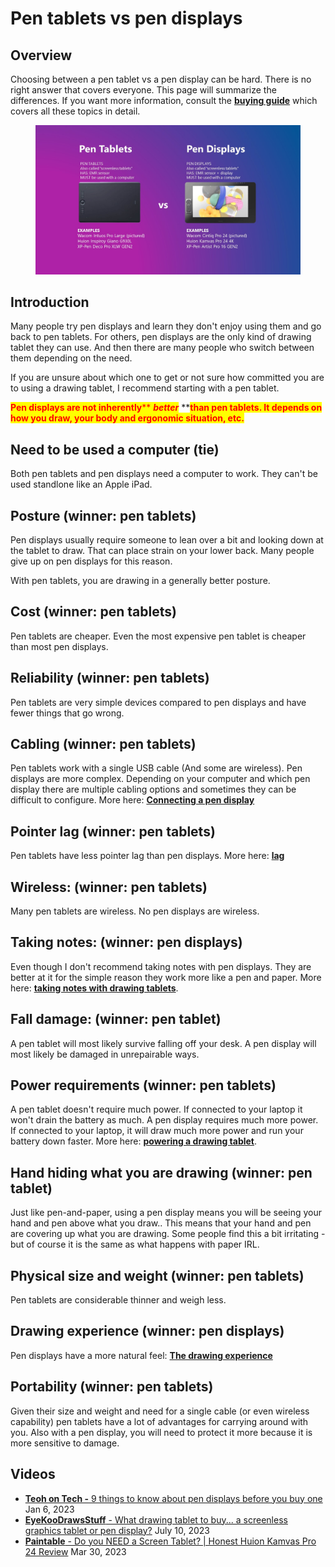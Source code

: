 # Pen tablets vs pen displays

## Overview

Choosing between a pen tablet vs a pen display can be hard. There is no right answer that covers everyone. This page will summarize the differences. If you want more information, consult the [**buying guide**](./) which covers all these topics in detail.&#x20;

<div align="left">

<figure><img src="../.gitbook/assets/7P SLIDE Pen Tablets vs Pen Displays.jpg" alt="" width="563"><figcaption></figcaption></figure>

</div>

## Introduction

Many people try pen displays and learn they don't enjoy using them and go back to pen tablets. For others, pen displays are the only kind of drawing tablet they can use. And then there are many people who switch between them depending on the need.

If you are unsure about which one to get or not sure how committed you are to using a drawing tablet, I recommend starting with a pen tablet.&#x20;

<mark style="color:red;">**Pen displays are not inherently**</mark><mark style="color:red;">** **</mark>_<mark style="color:red;">**better**</mark>_<mark style="color:red;">** **</mark><mark style="color:red;">**than pen tablets. It depends on how you draw, your body and ergonomic situation, etc.**</mark>&#x20;

## Need to be used a computer (tie)

Both pen tablets and pen displays need a computer to work. They can't be used standlone like an Apple iPad.

## Posture (winner: pen tablets)

Pen displays usually require someone to lean over a bit and looking down at the tablet to draw. That can place strain on your lower back. Many people give up on pen displays for this reason.

With pen tablets, you are drawing in a generally better posture.

## Cost (winner: pen tablets)

Pen tablets are cheaper. Even the most expensive pen tablet is cheaper than most pen displays.

## Reliability (winner: pen tablets)

Pen tablets are very simple devices compared to pen displays and have fewer things that go wrong.

## Cabling (winner: pen tablets)

Pen tablets work with a single USB cable (And some are wireless). Pen displays are more complex. Depending on your computer and which pen display there are multiple cabling options and sometimes they can be difficult to configure. More here: [**Connecting a pen display**](../guides/connections-and-cabling/connecting-a-pen-display.md)&#x20;

## Pointer lag (winner: pen tablets)

Pen tablets have less pointer lag than pen displays. More here: [**lag**](../guides/core-features/lag.md) &#x20;

## Wireless: (winner: pen tablets)

Many  pen tablets are wireless. No pen displays are wireless.

## Taking notes: (winner: pen displays)

Even though I don't recommend taking notes with pen displays. They are better at it for the simple reason they work more like a pen and paper. More here: [**taking notes with drawing tablets**](../guides/use-cases/taking-notes-with-drawing-tablets.md).

## Fall damage: (winner: pen tablet)

A pen tablet will most likely survive falling off your desk. A pen display will most likely be damaged in unrepairable ways.

## Power requirements (winner: pen tablets)

A pen tablet doesn't require much power. If connected to your laptop it won't drain the battery as much. A pen display requires much more power. If connected to your laptop, it will draw much more power and run your battery down faster. More here: [**powering a drawing tablet**](../guides/core-features/powering-a-drawing-tablet.md).&#x20;

## Hand hiding what you are drawing (winner: pen tablet)

Just like pen-and-paper, using a pen display means you will be seeing your hand and pen above what you draw.. This means that your hand and pen are covering up what you are drawing. Some people find this a bit irritating - but of course it is the same as what happens with paper IRL.

## Physical size and weight (winner: pen tablets)

Pen tablets are considerable thinner and weigh less.

## Drawing experience (winner: pen displays)

Pen displays have a more natural feel: [**The drawing experience**](../basics/the-drawing-experience.md)&#x20;

## Portability (winner: pen tablets)

Given their size and weight and need for a single cable (or even wireless capability) pen tablets have a lot of advantages for carrying around with you. Also with a pen display, you will need to protect it more because it is more sensitive to damage.

## Videos

* [**Teoh on Tech -** 9 things to know about pen displays before you buy one](https://youtu.be/Ez7l1C49ClE) Jan 6, 2023
* [**EyeKooDrawsStuff** - What drawing tablet to buy... a screenless graphics tablet or pen display?](https://youtu.be/SpOmAvvXePE) July 10, 2023
* [**Paintable** - Do you NEED a Screen Tablet? | Honest Huion Kamvas Pro 24 Review](https://www.youtube.com/watch?v=9b-8ZUE6tkg) Mar 30, 2023

